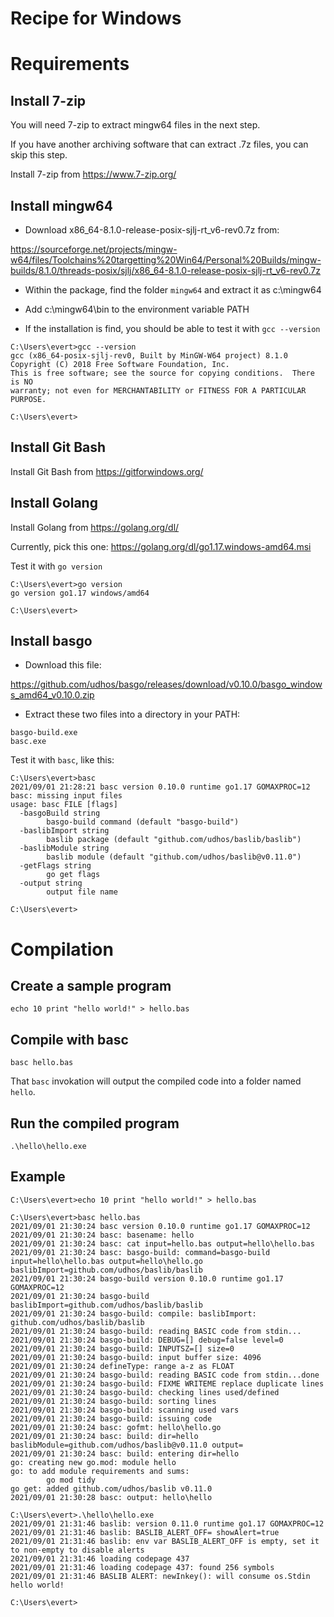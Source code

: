 # Recipe for Windows

# Requirements

## Install 7-zip

You will need 7-zip to extract mingw64 files in the next step.

If you have another archiving software that can extract .7z files, you can skip this step.

Install 7-zip from https://www.7-zip.org/

## Install mingw64

- Download x86_64-8.1.0-release-posix-sjlj-rt_v6-rev0.7z from:

https://sourceforge.net/projects/mingw-w64/files/Toolchains%20targetting%20Win64/Personal%20Builds/mingw-builds/8.1.0/threads-posix/sjlj/x86_64-8.1.0-release-posix-sjlj-rt_v6-rev0.7z

- Within the package, find the folder `mingw64` and extract it as c:\mingw64

- Add c:\mingw64\bin to the environment variable PATH

- If the installation is find, you should be able to test it with `gcc --version`

```
C:\Users\evert>gcc --version
gcc (x86_64-posix-sjlj-rev0, Built by MinGW-W64 project) 8.1.0
Copyright (C) 2018 Free Software Foundation, Inc.
This is free software; see the source for copying conditions.  There is NO
warranty; not even for MERCHANTABILITY or FITNESS FOR A PARTICULAR PURPOSE.

C:\Users\evert>
```

## Install Git Bash

Install Git Bash from https://gitforwindows.org/

## Install Golang

Install Golang from https://golang.org/dl/

Currently, pick this one: https://golang.org/dl/go1.17.windows-amd64.msi

Test it with `go version`

```
C:\Users\evert>go version
go version go1.17 windows/amd64

C:\Users\evert>
```

## Install basgo

- Download this file:

https://github.com/udhos/basgo/releases/download/v0.10.0/basgo_windows_amd64_v0.10.0.zip

- Extract these two files into a directory in your PATH:

```
basgo-build.exe
basc.exe
```

Test it with `basc`, like this:

```
C:\Users\evert>basc
2021/09/01 21:28:21 basc version 0.10.0 runtime go1.17 GOMAXPROC=12
basc: missing input files
usage: basc FILE [flags]
  -basgoBuild string
        basgo-build command (default "basgo-build")
  -baslibImport string
        baslib package (default "github.com/udhos/baslib/baslib")
  -baslibModule string
        baslib module (default "github.com/udhos/baslib@v0.11.0")
  -getFlags string
        go get flags
  -output string
        output file name

C:\Users\evert>
```

# Compilation

## Create a sample program

    echo 10 print "hello world!" > hello.bas

## Compile with basc

    basc hello.bas

That `basc` invokation will output the compiled code into a folder named `hello`.

## Run the compiled program

    .\hello\hello.exe

## Example

```
C:\Users\evert>echo 10 print "hello world!" > hello.bas

C:\Users\evert>basc hello.bas
2021/09/01 21:30:24 basc version 0.10.0 runtime go1.17 GOMAXPROC=12
2021/09/01 21:30:24 basc: basename: hello
2021/09/01 21:30:24 basc: cat input=hello.bas output=hello\hello.bas
2021/09/01 21:30:24 basc: basgo-build: command=basgo-build input=hello\hello.bas output=hello\hello.go baslibImport=github.com/udhos/baslib/baslib
2021/09/01 21:30:24 basgo-build version 0.10.0 runtime go1.17 GOMAXPROC=12
2021/09/01 21:30:24 basgo-build baslibImport=github.com/udhos/baslib/baslib
2021/09/01 21:30:24 basgo-build: compile: baslibImport: github.com/udhos/baslib/baslib
2021/09/01 21:30:24 basgo-build: reading BASIC code from stdin...
2021/09/01 21:30:24 basgo-build: DEBUG=[] debug=false level=0
2021/09/01 21:30:24 basgo-build: INPUTSZ=[] size=0
2021/09/01 21:30:24 basgo-build: input buffer size: 4096
2021/09/01 21:30:24 defineType: range a-z as FLOAT
2021/09/01 21:30:24 basgo-build: reading BASIC code from stdin...done
2021/09/01 21:30:24 basgo-build: FIXME WRITEME replace duplicate lines
2021/09/01 21:30:24 basgo-build: checking lines used/defined
2021/09/01 21:30:24 basgo-build: sorting lines
2021/09/01 21:30:24 basgo-build: scanning used vars
2021/09/01 21:30:24 basgo-build: issuing code
2021/09/01 21:30:24 basc: gofmt: hello\hello.go
2021/09/01 21:30:24 basc: build: dir=hello baslibModule=github.com/udhos/baslib@v0.11.0 output=
2021/09/01 21:30:24 basc: build: entering dir=hello
go: creating new go.mod: module hello
go: to add module requirements and sums:
        go mod tidy
go get: added github.com/udhos/baslib v0.11.0
2021/09/01 21:30:28 basc: output: hello\hello

C:\Users\evert>.\hello\hello.exe
2021/09/01 21:31:46 baslib: version 0.11.0 runtime go1.17 GOMAXPROC=12
2021/09/01 21:31:46 baslib: BASLIB_ALERT_OFF= showAlert=true
2021/09/01 21:31:46 baslib: env var BASLIB_ALERT_OFF is empty, set it to non-empty to disable alerts
2021/09/01 21:31:46 loading codepage 437
2021/09/01 21:31:46 loading codepage 437: found 256 symbols
2021/09/01 21:31:46 BASLIB ALERT: newInkey(): will consume os.Stdin
hello world!

C:\Users\evert>
```
